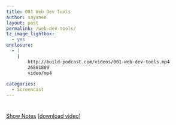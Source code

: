 ```yaml
---
title: 001 Web Dev Tools
author: sayanee
layout: post
permalink: /web-dev-tools/
tz_image_lightbox:
  - yes
enclosure:
  - |
    |
        http://build-podcast.com/videos/001-web-dev-tools.mp4
        26881809
        video/mp4
        
categories:
  - Screencast
---
```

# 

[Show Notes][1] [[download video][2]]

 [1]: https://github.com/sayanee/Build-Podcast/tree/master/001-webdevtools
 [2]: http://build-podcast.com/videos/001-web-dev-tools.mp4